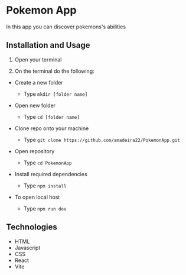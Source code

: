 # Pokemon App

In this app you can discover pokemons's abilities

## Installation and Usage

1. Open your terminal

2. On the terminal do the following:

- Create a new folder
   - Type `mkdir [folder name]`

- Open new folder  
   - Type `cd [folder name]`

- Clone repo onto your machine
   - Type `git clone https://github.com/smadeira22/PokemonApp.git `

- Open repository 
   - Type `cd PokemonApp`

- Install required dependencies
   - Type `npm install`

- To open local host
   - Type `npm run dev`

## Technologies
- HTML
- Javascript
- CSS
- React
- Vite 
